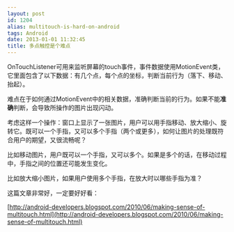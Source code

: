 ```yaml
---
layout: post
id: 1204
alias: multitouch-is-hard-on-android
tags: Android
date: 2013-01-01 11:32:45
title: 多点触控是个难点
---
```


OnTouchListener可用来监听屏幕的touch事件，事件数据使用MotionEvent类，它里面包含了以下数据：有几个点，每个点的坐标，判断当前行为（落下、移动、抬起）。

难点在于如何通过MotionEvent中的相关数据，准确判断当前的行为。如果不能**准确**判断，会导致所操作的图片出现闪动。

考虑这样一个操作：窗口上显示了一张图片，用户可以用手指移动、放大缩小、旋转它。既可以一个手指，又可以多个手指（两个或更多），如何让图片的处理既符合用户的期望，又很流畅呢？

比如移动图片，用户既可以一个手指，又可以多个。如果是多个的话，在移动过程中，手指之间的位置还可能发生变化。

比如放大缩小图片，如果用户使用多个手指，在放大时以哪些手指为准？

这篇文章非常好，一定要好好看：

[http://android-developers.blogspot.com/2010/06/making-sense-of-multitouch.html](http://android-developers.blogspot.com/2010/06/making-sense-of-multitouch.html)
